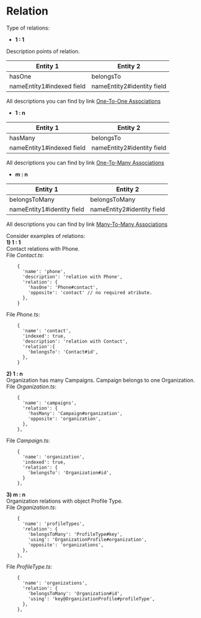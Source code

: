 # Relation

Type of relations:

* **1 : 1**

Description points of relation.

| Entity 1 | Entity 2 |
| --- | --- |
| hasOne | belongsTo |
| nameEntity1\#indexed field | nameEntity2\#identity field |

All descriptions you can find by link [One-To-One Associations](http://docs.sequelizejs.com/en/v3/docs/associations/#one-to-one-associations)

* **1 : n**

| Entity 1 | Entity 2 |
| --- | --- |
| hasMany | belongsTo |
| nameEntity1\#indexed field | nameEntity2\#identity field |

All descriptions you can find by link [One-To-Many Associations](http://docs.sequelizejs.com/en/v3/docs/associations/#1m)

* **m : n**

| Entity 1 | Entity 2 |
| --- | --- |
| belongsToMany | belongsToMany |
| nameEntity1\#identity field | nameEntity2\#identity field |

All descriptions you can find by link [Many-To-Many Associations](http://docs.sequelizejs.com/en/v3/docs/associations/#nm)



Consider examples of relations:  
**1\)  1 : 1**  
Contact relations with Phone.  
File _Contact.ts_:

```
    {
      'name': 'phone',
      'description': 'relation with Phone',
      'relation': {
        'hasOne': 'Phone#contact',
        'opposite': 'contact' // no required atribute.
      },
    }
```

File _Phone.ts_:

```
    {
      'name': 'contact',
      'indexed': true,
      'description': 'relation with Contact',
      'relation':{
        'belongsTo': 'Contact#id',
      },
    }
```

**2\)  1 : n**  
Organization has many Campaigns. Campaign belongs to one Organization.  
File _Organization.ts_:

```
    {
      'name': 'campaigns',
      'relation': {
        'hasMany': 'Campaign#organization',
        'opposite': 'organization',
      },
    },
```

File _Campaign.ts_:

```
    {
      'name': 'organization',
      'indexed': true,
      'relation': {
        'belongsTo': 'Organization#id',
      }
    },
```

**3\)  m : n**  
Organization relations with object Profile Type.  
File _Organization.ts_:

```
    {
      'name': 'profileTypes',
      'relation': {
        'belongsToMany': 'ProfileType#key',
        'using': 'OrganizationProfile#organization',
        'opposite': 'organizations',
      },
    },
```

File _ProfileType.ts_:

```
    {
      'name': 'organizations',
      'relation': {
        'belongsToMany': 'Organization#id',
        'using': 'key@OrganizationProfile#profileType',
      },
    },
```



